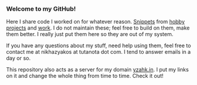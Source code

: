 ### Welcome to my GitHub!

Here I share code I worked on for whatever reason. [Snippets](https://github.com/akosnikhazy/snippets) from [hobby projects](https://github.com/akosnikhazy/self-contained-encrypter1.1) and [work](https://github.com/akosnikhazy/Android-Google-Maps-Custom-Pathfinder). I do not maintain these; feel free to build on them, make them better. I really just put them here so they are out of my system.

If you have any questions about my stuff, need help using them, feel free to contact me at nikhazyakos at tutanota dot com. I tend to answer emails in a day or so.

This repository also acts as a server for my domain [yzahk.in](https://yzahk.in). I put my links on it and change the whole thing from time to time. Check it out!


<!--
**akosnikhazy/akosnikhazy** is a ✨ _special_ ✨ repository because its `README.md` (this file) appears on your GitHub profile.

Here are some ideas to get you started:

- 🔭 I’m currently working on ...
- 🌱 I’m currently learning ...
- 👯 I’m looking to collaborate on ...
- 🤔 I’m looking for help with ...
- 💬 Ask me about ...
- 📫 How to reach me: ...
- 😄 Pronouns: ...
- ⚡ Fun fact: ...
-->
